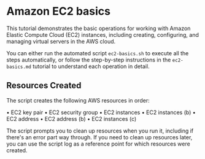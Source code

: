 # Amazon EC2 basics

This tutorial demonstrates the basic operations for working with Amazon Elastic Compute Cloud (EC2) instances, including creating, configuring, and managing virtual servers in the AWS cloud.

You can either run the automated script `ec2-basics.sh` to execute all the steps automatically, or follow the step-by-step instructions in the `ec2-basics.md` tutorial to understand each operation in detail.

## Resources Created

The script creates the following AWS resources in order:

• EC2 key pair
• EC2 security group
• EC2 instances
• EC2 instances (b)
• EC2 address
• EC2 address (b)
• EC2 instances (c)

The script prompts you to clean up resources when you run it, including if there's an error part way through. If you need to clean up resources later, you can use the script log as a reference point for which resources were created.